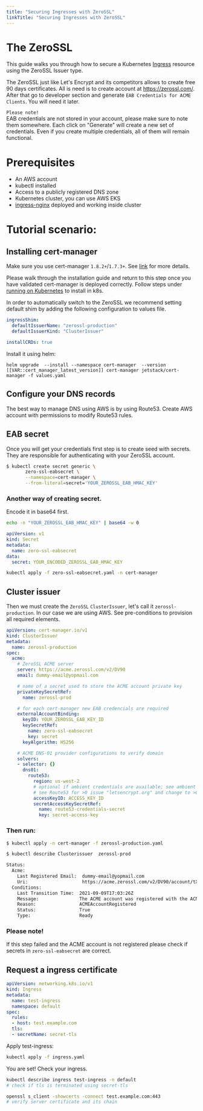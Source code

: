 ```yaml
---
title: "Securing Ingresses with ZeroSSL"
linkTitle: "Securing Ingresses with ZeroSSL"
---
```


# The ZeroSSL

This guide walks you through how to secure a Kubernetes [Ingress](https://kubernetes.io/docs/concepts/services-networking/ingress/) resource using the ZeroSSL Issuer type.

The ZeroSSL just like Let's Encrypt and its competitors allows to create free 90 days certificates. All is need is to create account at https://zerossl.com/. After that go to developer section and generate `EAB Credentials for ACME Clients`. You will need it later.


`Please note!` \
EAB credentials are not stored in your account, please make sure to note them somewhere. Each click on "Generate" will create a new set of credentials. Even if you create multiple credentials, all of them will remain functional.



# Prerequisites

- An AWS account
- kubectl installed
- Access to a publicly registered DNS zone
- Kubernetes cluster, you can use AWS EKS
- [ingress-nginx](https://kubernetes.github.io/ingress-nginx/) deployed and working inside cluster


# Tutorial scenario:

## Installing cert-manager

Make sure you use cert-manager `1.8.2+`/`1.7.3+`. See [link](https://github.com/cert-manager/cert-manager/pull/5226) for more details.

Please walk through the installation guide and return to this step once you
have validated cert-manager is deployed correctly. Follow steps under [running on
Kubernetes](../../installation/helm.md) to install in k8s.

In order to automatically switch to the ZeroSSL we recommend setting default shim by adding the following configuration to values file.

```yaml
ingressShim:
  defaultIssuerName: "zerossl-production"
  defaultIssuerKind: "ClusterIssuer"

installCRDs: true
```

Install it using helm:
```
helm upgrade  --install --namespace cert-manager  --version [[VAR::cert_manager_latest_version]] cert-manager jetstack/cert-manager -f values.yaml 
```

## Configure your DNS records

The best way to manage DNS using AWS is by using Route53. Create AWS account with permissions to modify Route53 rules.

## EAB secret
Once you will get your credentials first step is to create seed with secrets. They are responsible for authenticating with your ZeroSSL account. 

```bash
$ kubectl create secret generic \
       zero-ssl-eabsecret \
       --namespace=cert-manager \
       --from-literal=secret='YOUR_ZEROSSL_EAB_HMAC_KEY'
```

### Another way of creating secret.

Encode it in base64 first.
```bash
echo -n "YOUR_ZEROSSL_EAB_HMAC_KEY" | base64 -w 0
```

```yaml
apiVersion: v1
kind: Secret
metadata:
  name: zero-ssl-eabsecret
data:
  secret: YOUR_ENCODED_ZEROSSL_EAB_HMAC_KEY
```
```bash
kubectl apply -f zero-ssl-eabsecret.yaml -n cert-manager
```

## Cluster issuer
Then we must create the `ZeroSSL` `ClusterIssuer`, let's call it `zerossl-production`. In our case we are using AWS. See pre-conditions to provision all required elements.

```yaml
apiVersion: cert-manager.io/v1
kind: ClusterIssuer
metadata:
  name: zerossl-production
spec:
  acme:
    # ZeroSSL ACME server
    server: https://acme.zerossl.com/v2/DV90
    email: dummy-email@yopmail.com

    # name of a secret used to store the ACME account private key
    privateKeySecretRef:
      name: zerossl-prod

    # for each cert-manager new EAB credencials are required
    externalAccountBinding:
      keyID: YOUR_ZEROSSL_EAB_KEY_ID
      keySecretRef:
        name: zero-ssl-eabsecret
        key: secret
      keyAlgorithm: HS256

    # ACME DNS-01 provider configurations to verify domain
    solvers:
    - selector: {}
      dns01:
        route53:
          region: us-west-2
          # optional if ambient credentials are available; see ambient credentials documentation
          # see Route53 for >0 issue "letsencrypt.org" and change to >0 issue "sectigo.com"
          accessKeyID: ACCESS_KEY_ID
          secretAccessKeySecretRef:
            name: route53-credentials-secret
            key: secret-access-key

```

### Then run:

```bash
$ kubectl apply -n cert-manager -f zerossl-production.yaml
```

```bash
$ kubectl describe Clusterissuer  zerossl-prod

Status:
  Acme:
    Last Registered Email:  dummy-email@yopmail.com
    Uri:                    https://acme.zerossl.com/v2/DV90/account/tXXX_NwSv15rlS_XXXX
  Conditions:
    Last Transition Time:  2021-09-09T17:03:26Z
    Message:               The ACME account was registered with the ACME server
    Reason:                ACMEAccountRegistered
    Status:                True
    Type:                  Ready
```

### Please note!
If this step failed and the ACME account is not registered please check if secrets in `zero-ssl-eabsecret` are correct.

## Request a ingress certificate


```yaml
apiVersion: networking.k8s.io/v1
kind: Ingress
metadata:
  name: test-ingress
  namespace: default
spec:
  rules:
  - host: test.example.com
  tls:
  - secretName: secret-tls

```

Apply test-ingress:

```bash
kubectl apply -f ingress.yaml
```

You are set! Check your ingress.
```bash
kubectl describe ingress test-ingress -n default
# check if tls is terminated using secret-tls

openssl s_client -showcerts -connect test.example.com:443
# verify server certificate and its chain
```
